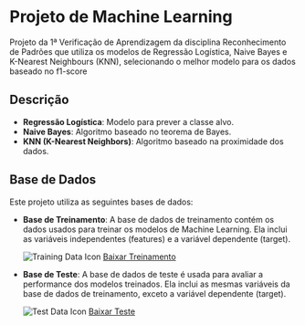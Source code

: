 # Projeto de Machine Learning

Projeto da 1ª Verificação de Aprendizagem da disciplina Reconhecimento de Padrões que utiliza os modelos de Regressão Logística, Naive Bayes e K-Nearest Neighbours (KNN), selecionando o melhor modelo para os dados baseado no f1-score

## Descrição

- **Regressão Logística**: Modelo para prever a classe alvo.
- **Naive Bayes**: Algoritmo baseado no teorema de Bayes.
- **KNN (K-Nearest Neighbors)**: Algoritmo baseado na proximidade dos dados.

## Base de Dados

Este projeto utiliza as seguintes bases de dados:

- **Base de Treinamento**: A base de dados de treinamento contém os dados usados para treinar os modelos de Machine Learning. Ela inclui as variáveis independentes (features) e a variável dependente (target).

  ![Training Data Icon](https://img.icons8.com/ios-filled/50/000000/database.png) [Baixar Treinamento](https://drive.google.com/file/d/1Xptnxd2J0cG7Q7jFFIHFZfZFNZ2Ori_i/view)

- **Base de Teste**: A base de dados de teste é usada para avaliar a performance dos modelos treinados. Ela inclui as mesmas variáveis da base de dados de treinamento, exceto a variável dependente (target).

  ![Test Data Icon](https://img.icons8.com/ios-filled/50/000000/database.png) [Baixar Teste](https://drive.google.com/file/d/1jL-hswbWhsRM46WtF6DUCFF2hdaxAyKV/view)
